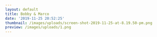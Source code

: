```yaml
---
layout: default
title: Bobby & Marco
date: '2019-11-25 20:52:25'
thumbnail: /images/uploads/screen-shot-2019-11-25-at-8.19.50-pm.png
preview: /images/uploads/1.png
---
```


